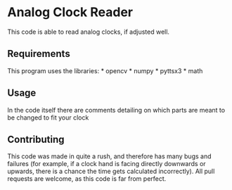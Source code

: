 
# Analog Clock Reader

This code is able to read analog clocks, if adjusted well.

## Requirements
This program uses the libraries:
	* opencv
	* numpy
	* pyttsx3
	* math

## Usage
In the code itself there are comments detailing on which parts are meant to be changed to fit your clock

## Contributing
This code was made in quite a rush, and therefore has many bugs and failures (for example, if  a clock hand is facing directly downwards or upwards, there is a chance the time gets calculated incorrectly).
All pull requests are welcome, as this code is far from perfect.
